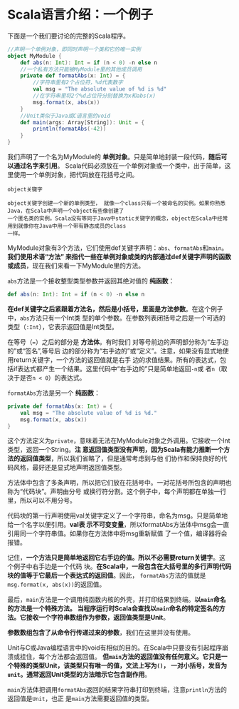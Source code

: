 Scala语言介绍：一个例子
===================================================================================
下面是一个我们要讨论的完整的Scala程序。
```scala
//声明一个单例对象，即同时声明一个类和它的唯一实例
object MyModule {
    def abs(n: Int): Int = if (n < 0) -n else n
    //一个私有方法只能被MyModule里的其他成员调用
    private def formatAbs(x: Int) = {
        //字符串里有2个占位符，%d代表数字
        val msg = "The absolute value of %d is %d"
        //在字符串里将2个%d占位符分别替换为x和abs(x)
        msg.format(x, abs(x))
    }
    //Unit类似于Java或C语言里的void
    def main(args: Array[String]): Unit = {
        println(formatAbs(-42))
    }
}
```
我们声明了一个名为MyModule的 **单例对象**。只是简单地封装一段代码，**随后可以通过名字来引用**。
Scala代码必须放在一个单例对象或一个类中，出于简单，这里使用一个单例对象，把代码放在花括号之间。
```
object关键字

object关键字创建一个新的单例类型， 就像一个class只有一个被命名的实例。如果你熟悉Java，在Scala中声明一个object有些像创建了
一个匿名类的实例。Scala没有等同于Java中static关键字的概念，object在Scala中经常用到就像你在Java中用一个带有静态成员的class
一样。
```
MyModule对象有3个方法，它们使用def关键字声明：`abs`、`formatAbs`和`main`。**我们使用术语“方法”
来指代一些在单例对象或类的内部通过def关键字声明的函数或成员**，现在我们来看一下MyModule里的方法。

`abs`方法是一个接收整型类型参数并返回其绝对值的 **纯函数**：
```scala
def abs(n: Int): Int = if (n < 0) -n else n
```
**在def关键字之后紧跟着方法名，然后是小括号，里面是方法参数**。在这个例子中，`abs`方法只有一个Int类
型的单个参数。在参数列表闭括号之后是一个可选的类型（`:Int`），它表示返回值是Int类型。

在等号（`=`）之后的部分是 **方法体**。有时我们 对等号前边的声明部分称为“左手边的”或“签名”,等号后
边的部分称为“右手边的”或“定义”。注意，如果没有显式地使用return关键字，一个方法的返回值就是右手
边的求值结果。所有的表达式，包括if表达式都产生一个结果。这里代码中“右手边的”只是简单地返回`-n`或
者`n`（取决于是否`n < 0`）的表达式。

`formatAbs`方法是另一个 **纯函数**：
```scala
private def formatAbs(x: Int) = {
    val msg = "The absolute value of %d is %d."
    msg.format(x, abs(x))
}
```
这个方法定义为`private`，意味着无法在MyModule对象之外调用。它接收一个Int类型，返回一个String。**注
意返回值类型没有声明，因为Scala有能力推断一个方法的返回值类型**，所以我们省略了，但是通常考虑到与他
们协作和保持良好的代码风格，最好还是显式地声明返回值类型。

方法体中包含了多条声明，所以把它们放在花括号中。一对花括号所包含的声明也称为“代码块”。声明由分号
或换行符分割。这个例子中，每个声明都在单独一行里，所以可以不用分号。

代码块的第一行声明使用val关键字定义了一个字符串，命名为msg。只是简单地给一个名字以便引用。**val表
示不可变变量**，所以formatAbs方法体中msg会一直引用同一个字符串值。如果你在方法体中将msg重新赋值
了一个值，编译器将会报错。

记住，**一个方法只是简单地返回它右手边的值。所以不必需要return关键字**。这个例子中右手边是一个代码
块。**在Scala中，一段包含在大括号里的多行声明代码块的值等于它最后一个表达式的返回值**。因此，
`formatAbs`方法的值就是`msg.format(x, abs(x))`的返回值。

最后，`main`方法是一个调用纯函数内核的外壳，并打印结果到终端。**以`main`命名的方法是一个特殊方法。
当程序运行时Scala会查找以`main`命名的特定签名的方法。它接收一个字符串数组作为参数，返回值类型是Unit**。

**参数数组包含了从命令行传递过来的参数**，我们在这里并没有使用。

Unit与C或Java编程语言中的void有相似的目的。在Scala中只要没有引起程序崩溃或挂住，每个方法都会返回值。
**但`main`方法的返回值没有任何意义。它只是一个特殊的类型Unit，该类型只有唯一的值，文法上写为`()`，
一对小括号，发音为`unit`。通常返回Unit类型的方法暗示它包含副作用**。

`main`方法体把调用`formatAbs`返回的结果字符串打印到终端，注意`println`方法的返回值是`Unit`，也正
是`main`方法需要返回值的类型。

